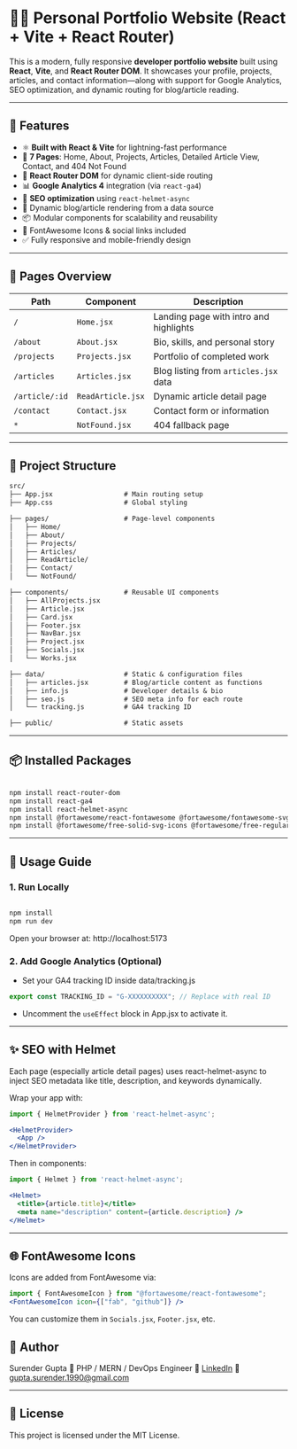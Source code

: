 # 🧑‍💻 Personal Portfolio Website (React + Vite + React Router)

This is a modern, fully responsive **developer portfolio website** built using **React**, **Vite**, and **React Router DOM**. It showcases your profile, projects, articles, and contact information—along with support for Google Analytics, SEO optimization, and dynamic routing for blog/article reading.

---

## 🚀 Features

- ⚛️ **Built with React & Vite** for lightning-fast performance
- 📄 **7 Pages**: Home, About, Projects, Articles, Detailed Article View, Contact, and 404 Not Found
- 🧭 **React Router DOM** for dynamic client-side routing
- 📊 **Google Analytics 4** integration (via `react-ga4`)
- 🧠 **SEO optimization** using `react-helmet-async`
- 📰 Dynamic blog/article rendering from a data source
- 📦 Modular components for scalability and reusability
- 🎨 FontAwesome Icons & social links included
- ✅ Fully responsive and mobile-friendly design

---

## 📄 Pages Overview

| Path           | Component         | Description                              |
|----------------|-------------------|------------------------------------------|
| `/`            | `Home.jsx`        | Landing page with intro and highlights   |
| `/about`       | `About.jsx`       | Bio, skills, and personal story          |
| `/projects`    | `Projects.jsx`    | Portfolio of completed work              |
| `/articles`    | `Articles.jsx`    | Blog listing from `articles.jsx` data    |
| `/article/:id` | `ReadArticle.jsx` | Dynamic article detail page              |
| `/contact`     | `Contact.jsx`     | Contact form or information              |
| `*`            | `NotFound.jsx`    | 404 fallback page                        |

---

## 📁 Project Structure

```txt
src/
├── App.jsx                  # Main routing setup
├── App.css                  # Global styling

├── pages/                   # Page-level components
│   ├── Home/
│   ├── About/
│   ├── Projects/
│   ├── Articles/
│   ├── ReadArticle/
│   ├── Contact/
│   └── NotFound/

├── components/              # Reusable UI components
│   ├── AllProjects.jsx
│   ├── Article.jsx
│   ├── Card.jsx
│   ├── Footer.jsx
│   ├── NavBar.jsx
│   ├── Project.jsx
│   ├── Socials.jsx
│   └── Works.jsx

├── data/                    # Static & configuration files
│   ├── articles.jsx         # Blog/article content as functions
│   ├── info.js              # Developer details & bio
│   ├── seo.js               # SEO meta info for each route
│   └── tracking.js          # GA4 tracking ID

├── public/                  # Static assets
```

---

## 📦 Installed Packages

```bash

npm install react-router-dom
npm install react-ga4
npm install react-helmet-async
npm install @fortawesome/react-fontawesome @fortawesome/fontawesome-svg-core
npm install @fortawesome/free-solid-svg-icons @fortawesome/free-regular-svg-icons @fortawesome/free-brands-svg-icons
```

---

## 🧠 Usage Guide

### 1. Run Locally

```bash

npm install
npm run dev
```

Open your browser at: http://localhost:5173

### 2. Add Google Analytics (Optional)
- Set your GA4 tracking ID inside data/tracking.js
```js
export const TRACKING_ID = "G-XXXXXXXXXX"; // Replace with real ID
```

- Uncomment the `useEffect` block in App.jsx to activate it.

---

## ✨ SEO with Helmet
Each page (especially article detail pages) uses react-helmet-async to inject SEO metadata like title, description, and keywords dynamically.

Wrap your app with:

```jsx
import { HelmetProvider } from 'react-helmet-async';

<HelmetProvider>
  <App />
</HelmetProvider>
```

Then in components:
```jsx
import { Helmet } from 'react-helmet-async';

<Helmet>
  <title>{article.title}</title>
  <meta name="description" content={article.description} />
</Helmet>
```

---

## 🌐 FontAwesome Icons
Icons are added from FontAwesome via:

```jsx
import { FontAwesomeIcon } from "@fortawesome/react-fontawesome";
<FontAwesomeIcon icon={["fab", "github"]} />

```

You can customize them in `Socials.jsx`, `Footer.jsx`, etc.

## 🙋 Author

Surender Gupta
💼 PHP / MERN / DevOps Engineer
🔗 [LinkedIn](https://www.linkedin.com/in/surender-gupta/)
📧 [gupta.surender.1990@gmail.com](mailto:gupta.surender.1990@gmail.com)

---


## 📄 License
This project is licensed under the MIT License.